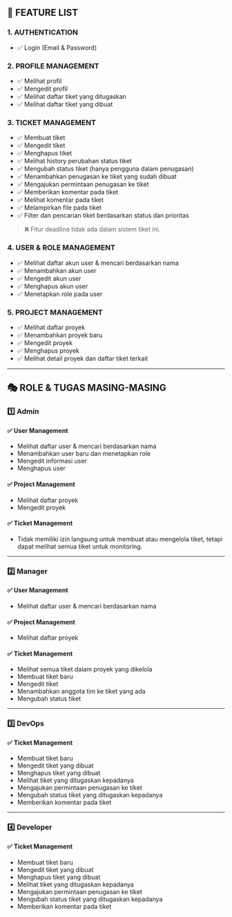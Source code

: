 ## 📌 FEATURE LIST

### 1. AUTHENTICATION
- ✅ Login (Email & Password)

### 2. PROFILE MANAGEMENT
- ✅ Melihat profil
- ✅ Mengedit profil
- ✅ Melihat daftar tiket yang ditugaskan
- ✅ Melihat daftar tiket yang dibuat

### 3. TICKET MANAGEMENT
- ✅ Membuat tiket
- ✅ Mengedit tiket
- ✅ Menghapus tiket
- ✅ Melihat history perubahan status tiket
- ✅ Mengubah status tiket (hanya pengguna dalam penugasan)
- ✅ Menambahkan penugasan ke tiket yang sudah dibuat
- ✅ Mengajukan permintaan penugasan ke tiket
- ✅ Memberikan komentar pada tiket
- ✅ Melihat komentar pada tiket
- ✅ Melampirkan file pada tiket
- ✅ Filter dan pencarian tiket berdasarkan status dan prioritas

> ❌ Fitur deadline tidak ada dalam sistem tiket ini.

### 4. USER & ROLE MANAGEMENT
- ✅ Melihat daftar akun user & mencari berdasarkan nama
- ✅ Menambahkan akun user
- ✅ Mengedit akun user
- ✅ Menghapus akun user
- ✅ Menetapkan role pada user

### 5. PROJECT MANAGEMENT
- ✅ Melihat daftar proyek
- ✅ Menambahkan proyek baru
- ✅ Mengedit proyek
- ✅ Menghapus proyek
- ✅ Melihat detail proyek dan daftar tiket terkait

---

## 🎭 ROLE & TUGAS MASING-MASING

### 1️⃣ Admin
#### ✅ User Management
- Melihat daftar user & mencari berdasarkan nama
- Menambahkan user baru dan menetapkan role
- Mengedit informasi user
- Menghapus user

#### ✅ Project Management
- Melihat daftar proyek
- Mengedit proyek

#### ✅ Ticket Management
- Tidak memiliki izin langsung untuk membuat atau mengelola tiket, tetapi dapat melihat semua tiket untuk monitoring.

---

### 2️⃣ Manager
#### ✅ User Management
- Melihat daftar user & mencari berdasarkan nama

#### ✅ Project Management
- Melihat daftar proyek

#### ✅ Ticket Management
- Melihat semua tiket dalam proyek yang dikelola
- Membuat tiket baru
- Mengedit tiket
- Menambahkan anggota tim ke tiket yang ada
- Mengubah status tiket

---

### 3️⃣ DevOps
#### ✅ Ticket Management
- Membuat tiket baru
- Mengedit tiket yang dibuat
- Menghapus tiket yang dibuat
- Melihat tiket yang ditugaskan kepadanya
- Mengajukan permintaan penugasan ke tiket
- Mengubah status tiket yang ditugaskan kepadanya
- Memberikan komentar pada tiket

---

### 4️⃣ Developer
#### ✅ Ticket Management
- Membuat tiket baru
- Mengedit tiket yang dibuat
- Menghapus tiket yang dibuat
- Melihat tiket yang ditugaskan kepadanya
- Mengajukan permintaan penugasan ke tiket
- Mengubah status tiket yang ditugaskan kepadanya
- Memberikan komentar pada tiket


